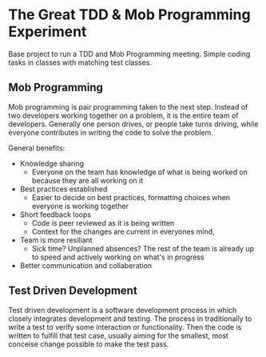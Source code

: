 # The Great TDD & Mob Programming Experiment

Base project to run a TDD and Mob Programming meeting. Simple coding tasks in classes with matching test classes.

## Mob Programming
Mob programming is pair programming taken to the next step. Instead of two developers working together on a problem, it is the entire team of developers. Generally one person drives, or people take turns driving, while everyone contributes in writing the code to solve the problem.

General benefits:
* Knowledge sharing
	* Everyone on the team has knowledge of what is being worked on because they are all working on it
* Best practices established
	* Easier to decide on best practices, formatting choices when everyone is working together
* Short feedback loops
	* Code is peer reviewed as it is being written
	* Context for the changes are current in everyones mind,
* Team is more resiliant
	* Sick time? Unplanned absences? The rest of the team is already up to speed and actively working on what's in progress
* Better communication and collaberation

## Test Driven Development

Test driven development is a software development process in which closely integrates development and testing. The process in traditionally to write a test to verify some interaction or functionality. Then the code is written to fulfill that test case, usually aiming for the smallest, most conceise change possible to make the test pass.